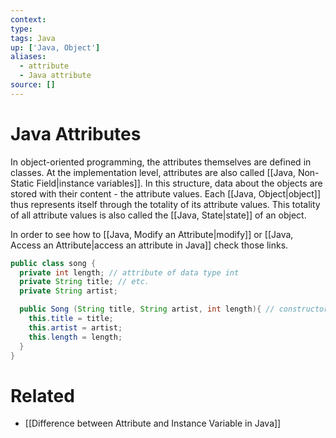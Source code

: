 ```yaml
---
context:
type:
tags: Java 
up: ['Java, Object']
aliases:
  - attribute
  - Java attribute
source: []
---
```


# Java Attributes

In object-oriented programming, the attributes themselves are defined in classes. At the implementation level, attributes are also called [[Java, Non-Static Field|instance variables]]. In this structure, data about the objects are stored with their content - the attribute values. Each [[Java, Object|object]] thus represents itself through the totality of its attribute values. This totality of all attribute values is also called the [[Java, State|state]] of an object.

In order to see how to [[Java, Modify an Attribute|modify]] or [[Java, Access an Attribute|access an attribute in Java]] check those links.

```java
public class song {
  private int length; // attribute of data type int
  private String title; // etc.
  private String artist;

  public Song (String title, String artist, int length){ // constructor
    this.title = title;
    this.artist = artist;
    this.length = length;
  }
}
```

# Related

- [[Difference between Attribute and Instance Variable in Java]]
